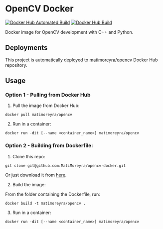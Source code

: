 # OpenCV Docker
[![Docker Hub Automated Build](https://img.shields.io/docker/cloud/automated/matimoreyra/opencv)](https://hub.docker.com/r/matimoreyra/opencv)
[![Docker Hub Build](https://img.shields.io/docker/cloud/build/matimoreyra/opencv)](https://hub.docker.com/r/matimoreyra/opencv)

Docker image for OpenCV development with C++ and Python.

## Deployments

This project is automatically deployed to [matimoreyra/opencv](https://hub.docker.com/repository/docker/matimoreyra/opencv) Docker Hub repository.

## Usage
### Option 1 - Pulling from Docker Hub

1. Pull the image from Docker Hub:
```
docker pull matimoreyra/opencv
```
2. Run in a container:
```
docker run -dit [--name <container_name>] matimoreyra/opencv
```

### Option 2 - Building from Dockerfile:
1. Clone this repo:
```
git clone git@github.com:MatiMoreyra/opencv-docker.git
```
Or just download it from [here](https://github.com/MatiMoreyra/opencv-docker/archive/master.zip).

2. Build the image:

From the folder containing the Dockerfile, run:
```
docker build -t matimoreyra/opencv .
```

3. Run in a container:
```
docker run -dit [--name <container_name>] matimoreyra/opencv
```

